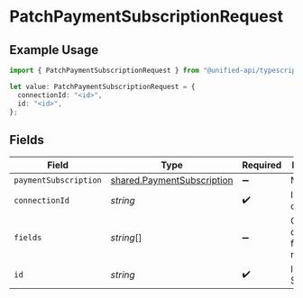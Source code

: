 # PatchPaymentSubscriptionRequest

## Example Usage

```typescript
import { PatchPaymentSubscriptionRequest } from "@unified-api/typescript-sdk/sdk/models/operations";

let value: PatchPaymentSubscriptionRequest = {
  connectionId: "<id>",
  id: "<id>",
};
```

## Fields

| Field                                                                           | Type                                                                            | Required                                                                        | Description                                                                     |
| ------------------------------------------------------------------------------- | ------------------------------------------------------------------------------- | ------------------------------------------------------------------------------- | ------------------------------------------------------------------------------- |
| `paymentSubscription`                                                           | [shared.PaymentSubscription](../../../sdk/models/shared/paymentsubscription.md) | :heavy_minus_sign:                                                              | N/A                                                                             |
| `connectionId`                                                                  | *string*                                                                        | :heavy_check_mark:                                                              | ID of the connection                                                            |
| `fields`                                                                        | *string*[]                                                                      | :heavy_minus_sign:                                                              | Comma-delimited fields to return                                                |
| `id`                                                                            | *string*                                                                        | :heavy_check_mark:                                                              | ID of the Subscription                                                          |